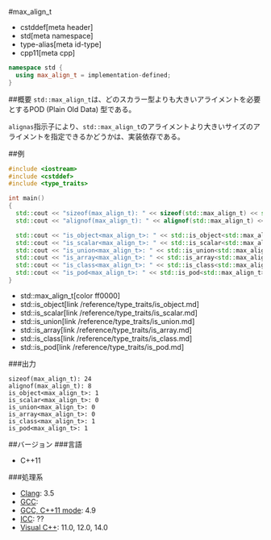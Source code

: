 #max_align_t
* cstddef[meta header]
* std[meta namespace]
* type-alias[meta id-type]
* cpp11[meta cpp]

```cpp
namespace std {
  using max_align_t = implementation-defined;
}
```

##概要
`std::max_align_t`は、どのスカラー型よりも大きいアライメントを必要とするPOD (Plain Old Data) 型である。

`alignas`指示子により、`std::max_align_t`のアライメントより大きいサイズのアライメントを指定できるかどうかは、実装依存である。


##例
```cpp
#include <iostream>
#include <cstddef>
#include <type_traits>

int main()
{
  std::cout << "sizeof(max_align_t): " << sizeof(std::max_align_t) << std::endl;
  std::cout << "alignof(max_align_t): " << alignof(std::max_align_t) << std::endl;

  std::cout << "is_object<max_align_t>: " << std::is_object<std::max_align_t>::value << std::endl;
  std::cout << "is_scalar<max_align_t>: " << std::is_scalar<std::max_align_t>::value << std::endl;
  std::cout << "is_union<max_align_t>: " << std::is_union<std::max_align_t>::value << std::endl;
  std::cout << "is_array<max_align_t>: " << std::is_array<std::max_align_t>::value << std::endl;
  std::cout << "is_class<max_align_t>: " << std::is_class<std::max_align_t>::value << std::endl;
  std::cout << "is_pod<max_align_t>: " << std::is_pod<std::max_align_t>::value << std::endl;
}
```
* std::max_align_t[color ff0000]
* std::is_object[link /reference/type_traits/is_object.md]
* std::is_scalar[link /reference/type_traits/is_scalar.md]
* std::is_union[link /reference/type_traits/is_union.md]
* std::is_array[link /reference/type_traits/is_array.md]
* std::is_class[link /reference/type_traits/is_class.md]
* std::is_pod[link /reference/type_traits/is_pod.md]

###出力
```
sizeof(max_align_t): 24
alignof(max_align_t): 8
is_object<max_align_t>: 1
is_scalar<max_align_t>: 0
is_union<max_align_t>: 0
is_array<max_align_t>: 0
is_class<max_align_t>: 1
is_pod<max_align_t>: 1
```


##バージョン
###言語
- C++11

###処理系
- [Clang](/implementation.md#clang): 3.5
- [GCC](/implementation.md#gcc): 
- [GCC, C++11 mode](/implementation.md#gcc): 4.9
- [ICC](/implementation.md#icc): ??
- [Visual C++](/implementation.md#visual_cpp): 11.0, 12.0, 14.0

